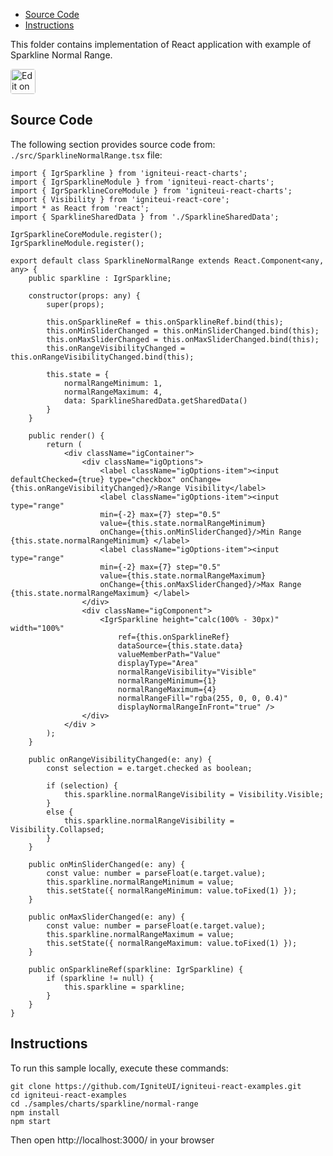 <!-- NOTE: do not change this file because it will be auto re-generated from template file: -->
<!-- https://github.com/IgniteUI/igniteui-react-examples/tree/master/templates/sample/ReadMe.md -->

<!-- ## Table of Contents -->
<!-- - [Sample Preview](#Sample-Preview) -->
- [Source Code](#Source-Code)
- [Instructions](#Instructions)

This folder contains implementation of React application with example of Sparkline Normal Range.
<!-- in the Sparkline component -->
<!-- [Sparkline](https://infragistics.com/Reactsite/components/sparkline.html) -->

<html lang="en" xmlns="http://www.w3.org/1999/xhtml">
    <body>
        <a target="_blank" href="https://codesandbox.io/s/github/IgniteUI/igniteui-react-examples/tree/master/samples/charts/sparkline/normal-range?fontsize=14&hidenavigation=1&theme=dark&view=preview&file=/src/SparklineNormalRange.tsx" rel="noopener noreferrer">
            <img height="40px" style="border-radius: 0.25rem" alt="Edit on CodeSandbox" src="https://static.infragistics.com/xplatform/images/sandbox/code.png"/>
        </a>
        <!-- <a target="_blank"
href="https://codesandbox.io/s/github/IgniteUI/igniteui-react-examples/tree/master/samples/maps/geo-map/binding-csv-points?fontsize=14&hidenavigation=1&theme=dark&view=preview">
            <img alt="Edit Sample" src="https://codesandbox.io/static/img/play-codesandbox.svg"/>
        </a> -->
        <!-- <a target="_blank" style="margin-left: 0.5rem"
href="https://codesandbox.io/embed/github/IgniteUI/igniteui-react-examples/tree/master/samples/charts/sparkline/normal-range?fontsize=14&hidenavigation=1&theme=dark&view=preview&file=/src/SparklineNormalRange.tsx">
            <img height="40px" style="border-radius: 5px" alt="View on CodeSandbox" src="https://static.infragistics.com/xplatform/images/sandbox/view.png"/>
        </a> -->
        <!-- <a target="_blank"
href="https://codesandbox.io/embed/github/IgniteUI/igniteui-react-examples/tree/master/samples/maps/geo-map/binding-csv-points?fontsize=14&hidenavigation=1&theme=dark&view=preview">
            <img alt="View on CodeSandbox" src="https://static.infragistics.com/xplatform/images/sandbox/view.png"/>
        </a>
https://codesandbox.io/embed/react-treemap-overview-rtb45
https://codesandbox.io/static/img/play-codesandbox.svg
https://codesandbox.io/embed/react-treemap-overview-rtb45?view=browser -->
    </body>
</html>

<!-- ## Sample Preview -->

<!-- <iframe
  src="https://codesandbox.io/embed/github/IgniteUI/igniteui-react-examples/tree/master/samples/charts/sparkline/normal-range?fontsize=14&hidenavigation=1&theme=dark&view=preview&file=/src/SparklineNormalRange.tsx"
  style="width:100%; height:400px; border:0; border-radius: 4px; overflow:hidden;"
  allow="accelerometer; ambient-light-sensor; camera; encrypted-media; geolocation; gyroscope; hid; microphone; midi; payment; usb; vr"
  sandbox="allow-forms allow-modals allow-popups allow-presentation allow-same-origin allow-scripts"
></iframe> -->

## Source Code

The following section provides source code from:
`./src/SparklineNormalRange.tsx` file:

```tsx
import { IgrSparkline } from 'igniteui-react-charts';
import { IgrSparklineModule } from 'igniteui-react-charts';
import { IgrSparklineCoreModule } from 'igniteui-react-charts';
import { Visibility } from 'igniteui-react-core';
import * as React from 'react';
import { SparklineSharedData } from './SparklineSharedData';

IgrSparklineCoreModule.register();
IgrSparklineModule.register();

export default class SparklineNormalRange extends React.Component<any, any> {
    public sparkline : IgrSparkline;

    constructor(props: any) {
        super(props);

        this.onSparklineRef = this.onSparklineRef.bind(this);
        this.onMinSliderChanged = this.onMinSliderChanged.bind(this);
        this.onMaxSliderChanged = this.onMaxSliderChanged.bind(this);
        this.onRangeVisibilityChanged = this.onRangeVisibilityChanged.bind(this);

        this.state = {
            normalRangeMinimum: 1,
            normalRangeMaximum: 4,
            data: SparklineSharedData.getSharedData()
        }
    }

    public render() {
        return (
            <div className="igContainer">
                <div className="igOptions">
                    <label className="igOptions-item"><input defaultChecked={true} type="checkbox" onChange={this.onRangeVisibilityChanged}/>Range Visibility</label>
                    <label className="igOptions-item"><input type="range"
                    min={-2} max={7} step="0.5"
                    value={this.state.normalRangeMinimum}
                    onChange={this.onMinSliderChanged}/>Min Range {this.state.normalRangeMinimum} </label>
                    <label className="igOptions-item"><input type="range"
                    min={-2} max={7} step="0.5"
                    value={this.state.normalRangeMaximum}
                    onChange={this.onMaxSliderChanged}/>Max Range {this.state.normalRangeMaximum} </label>
                </div>
                <div className="igComponent">
                    <IgrSparkline height="calc(100% - 30px)" width="100%"
                        ref={this.onSparklineRef}
                        dataSource={this.state.data}
                        valueMemberPath="Value"
                        displayType="Area"
                        normalRangeVisibility="Visible"
                        normalRangeMinimum={1}
                        normalRangeMaximum={4}
                        normalRangeFill="rgba(255, 0, 0, 0.4)"
                        displayNormalRangeInFront="true" />
                </div>
            </div >
        );
    }

    public onRangeVisibilityChanged(e: any) {
        const selection = e.target.checked as boolean;

        if (selection) {
            this.sparkline.normalRangeVisibility = Visibility.Visible;
        }
        else {
            this.sparkline.normalRangeVisibility = Visibility.Collapsed;
        }
    }

    public onMinSliderChanged(e: any) {
        const value: number = parseFloat(e.target.value);
        this.sparkline.normalRangeMinimum = value;
        this.setState({ normalRangeMinimum: value.toFixed(1) });
    }

    public onMaxSliderChanged(e: any) {
        const value: number = parseFloat(e.target.value);
        this.sparkline.normalRangeMaximum = value;
        this.setState({ normalRangeMaximum: value.toFixed(1) });
    }

    public onSparklineRef(sparkline: IgrSparkline) {
        if (sparkline != null) {
            this.sparkline = sparkline;
        }
    }
}

```

## Instructions
To run this sample locally, execute these commands:

```
git clone https://github.com/IgniteUI/igniteui-react-examples.git
cd igniteui-react-examples
cd ./samples/charts/sparkline/normal-range
npm install
npm start

```

Then open http://localhost:3000/ in your browser

